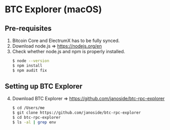 # BTC Explorer (macOS)

## Pre-requisites
1. Bitcoin Core and ElectrumX has to be fully synced.
2. Download node.js => https://nodejs.org/en
3. Check whether node.js and npm is properly installed.
   ```bash
   $ node --version
   $ npm install
   $ npm audit fix
   ```

## Setting up BTC Explorer
4. Download BTC Explorer => https://github.com/janoside/btc-rpc-explorer
   ```bash
   $ cd /Users/me
   $ git clone https://github.com/janoside/btc-rpc-explorer
   $ cd btc-rpc-explorer
   $ ls -al | grep env
   ```
